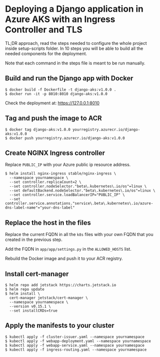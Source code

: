 # Deploying a Django application in Azure AKS with an Ingress Controller and TLS

TL;DR approach, read the steps needed to configure the whole project inside setup-scripts folder.
In 10 steps you will be able to build all the needed components for the deployment. 

Note that each command in the steps file is meant to be run manually. 

## Build and run the Django app with Docker

    $ docker build -f Dockerfile -t django-aks:v1.0.0 .
    $ docker run -it -p 8010:8010 django-aks:v1.0.0

Check the deployment at: https://127.0.0.1:8010

## Tag and push the image to ACR

    $ docker tag django-aks:v1.0.0 yourregistry.azurecr.io/django-aks:v1.0.0
    $ docker push yourregistry.azurecr.io/django-aks:v1.0.0
    
## Create NGINX Ingress controller
Replace `PUBLIC_IP` with your Azure public ip resource address.

    $ helm install nginx-ingress stable/nginx-ingress \     
      --namespace yournamespace \     
      --set controller.replicaCount=2 \     
      --set controller.nodeSelector."beta\.kubernetes\.io/os"=linux \
      --set defaultBackend.nodeSelector."beta\.kubernetes\.io/os"=linux \
      --set controller.service.loadBalancerIP="PUBLIC_IP" \
      --set controller.service.annotations."service\.beta\.kubernetes\.io/azure-dns-label-name"="your-dns-label"
    
## Replace the host in the files

Replace the current FQDN in all the `k8s` files with your own FQDN that you created in the previous step.

Add the FQDN in `app/app/settings.py` in the `ALLOWED_HOSTS` list.

Rebuild the Docker image and push it to your ACR registry.
    
## Install cert-manager

    $ helm repo add jetstack https://charts.jetstack.io
    $ helm repo update
    $ helm install \
      cert-manager jetstack/cert-manager \
      --namespace yournamespace \
      --version v0.15.1 \
      --set installCRDs=true

## Apply the manifests to your cluster

    $ kubectl apply -f cluster-issuer.yaml --namespace yournamespace
    $ kubectl apply -f webapp-deployment.yaml --namespace yournamespace
    $ kubectl apply -f webapp-service.yaml --namespace yournamespace
    $ kubectl apply -f ingress-routing.yaml --namespace yournamespace